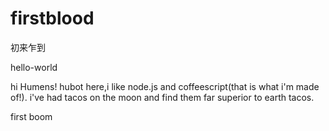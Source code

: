 # firstblood
初来乍到

hello-world

hi Humens!
hubot here,i like node.js and coffeescript(that is  what i'm made of!).
i've had tacos on the moon and find them far superior to earth tacos.

first boom



